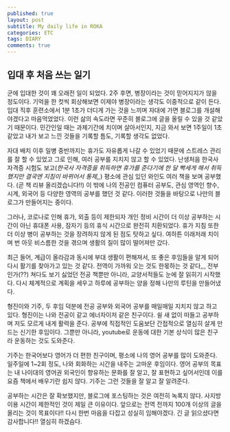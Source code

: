```yaml
---
published: true
layout: post
subtitle: My daily life in ROKA
categories: ETC
tags: DIARY
comments: true
---
```

## 입대 후 처음 쓰는 일기

 군에 입대한 것이 꽤 오래전 일이 되었다. 2주 후면, 병장이라는 것이 믿어지지가 않을 정도이다. 기억을 한 컷씩 회상해보면 이제야 병장이라는 생각도 이중적으로 같이 든다. 입대 직후 훈련소에서 1분 1초가 더디게 가는 것을 느끼며 자대에 가면 블로그를 개설해야겠다고 마음먹었었다. 이런 삶의 속도라면 꾸준히 블로그에 글을 올릴 수 있을 것 같았기 때문이다. 민간인일 때는 과제기간에 치이며 살아서인지, 지금 와서 보면 1주일이 1초 같았고 내가 보고 느낀 것들을 기록할 틈도, 기록할 생각도 없었다.

자대 배치 이후 일병 중반까지는 휴가도 자유롭게 나갈 수 있었기 때문에 스트레스 관리를 잘 할 수 있었고 그로 인해, 여러 공부를 지치지 않고 할 수 있었다. 난생처음 한국사 자격증 시험도 보고(_한국사 자격증을 취득하면 휴가를 준다기에 한 달 빡세게 해서 취득했지만 결국엔 지침이 바뀌어서 통제,,_) 평소에 관심 있던 와인도 여러 책을 보며 공부했다. (곧 책 리뷰 올리겠습니다!!) 이 밖에 나의 전공인 컴퓨터 공부도, 관심 영역인 향수, 시계, 외국어 등 다양한 영역의 공부를 했던 것 같다. 이러한 것들을 바탕으로 나만의 블로그가 만들어지는 중이다.

그러나, 코로나로 인해 휴가, 외출 등이 제한되자 개인 정비 시간이 더 이상 공부하는 시간이 아닌 휴대폰 사용, 잠자기 등의 휴식 시간으로 완전히 치환되었다. 휴가 지침 또한 더 이상 병이 공부하는 것을 장려하지 않게 된 점도 탓하고 싶다. 여하튼 이래저래 치이며 번 아웃 비스름한 것을 겪으며 생활의 질이 많이 떨어져만 갔다.

최근 들어, 계급이 올라감과 동시에 부대 생활이 편해져서, 또 좋은 후임들을 알게 되어 다시 활기를 찾아가고 있는 것 같다. 전역이 가까워 오는 것도 한몫하는 것 같다,,, 전부인가(??) 쳐다도 보기 싫었던 전공 책뿐만 아니라, 교양서적들도 눈에 잘 읽히기 시작했다. 다시 체계적으로 계획을 세우고 하루에 공부하는 양을 정해 나만의 루틴을 만들어냈다.

형진이와 기주, 두 후임 덕분에 전공 공부와 외국어 공부를 매일매일 지치지 않고 하고 있다. 형진이는 나와 전공이 같고 에너자이저 같은 친구이다. 쉴 새 없이 떠들고 공부하며 저도 모르게 내게 활력을 준다. 공부에 직접적인 도움보단 간접적으로 열심히 살게 만드는 신기한 후임이다. 그뿐만 아니라, youtube로 운동에 대한 기본 상식이 많은 친구라 운동하는 것도 도와준다.

기주는 한국어보다 영어가 더 편한 친구이며, 평소에 나의 영어 공부를 많이 도와준다. 일주일에 1~2회 정도, 나와 회화하는 시간을 내주는 고마운 후임이다. 영어 공부의 목표는 내 나이대의 영어권 외국인이 향유하는 문화를 잘 알고, 잘 표현하고 싶어서인데 이를 요즘 책에서 배우기란 쉽지 않다. 기주는 그런 것들을 잘 알고 잘 알려준다.

공부하는 시간은 잘 확보했지만, 블로그에 포스팅하는 것은 여전히 녹록지 않다. 사지방 이용 시간이 제한적인 것이 제일 큰 이유이다. 앞으로는 전역 전까지 100개 이상의 글을 올리는 것이 목표이다!! 다시 한번 마음을 다잡고 성실히 임해야겠다. 긴 글 읽으셨다면 감사합니다!! 열심히 하겠슴다.
